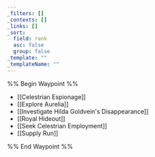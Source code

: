```yaml
---
_filters: []
_contexts: []
_links: []
_sort:
  field: rank
  asc: false
  group: false
_template: ""
_templateName: ""
---
```

%% Begin Waypoint %%
- [[Celestrian Espionage]]
- [[Explore Aurelia]]
- [[Investigate Hilda Goldvein's Disappearance]]
- [[Royal Hideout]]
- [[Seek Celestrian Employment]]
- [[Supply Run]]

%% End Waypoint %%